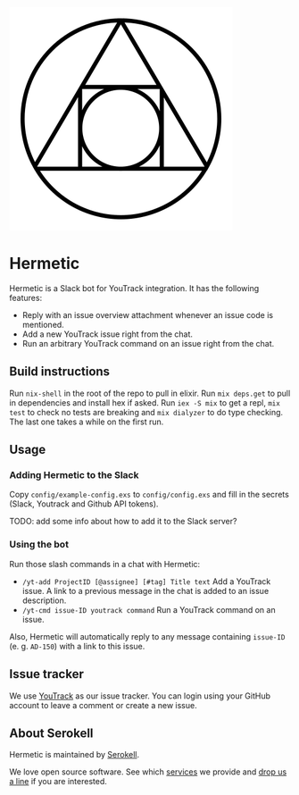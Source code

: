 ![Logo](logo.svg)

# Hermetic

Hermetic is a Slack bot for YouTrack integration. It has the following features:

- Reply with an issue overview attachment whenever an issue code is mentioned.
- Add a new YouTrack issue right from the chat.
- Run an arbitrary YouTrack command on an issue right from the chat.

## Build instructions

Run `nix-shell` in the root of the repo to pull in elixir. Run `mix deps.get` to
pull in dependencies and install hex if asked. Run `iex -S mix` to get a repl,
`mix test` to check no tests are breaking and `mix dialyzer` to do type
checking. The last one takes a while on the first run.

## Usage

### Adding Hermetic to the Slack

Copy `config/example-config.exs` to `config/config.exs` and fill in the secrets
(Slack, Youtrack and Github API tokens).

TODO: add some info about how to add it to the Slack server?

### Using the bot

Run those slash commands in a chat with Hermetic:

- `/yt-add ProjectID [@assignee] [#tag] Title text` Add a YouTrack issue. A link to a previous message in the chat is added to an issue description.
- `/yt-cmd issue-ID youtrack command` Run a YouTrack command on an issue.

Also, Hermetic will automatically reply to any message containing `issue-ID` (e.
g. `AD-150`) with a link to this issue.

## Issue tracker

We use [YouTrack](https://issues.serokell.io/issues/OPS) as our issue tracker.
You can login using your GitHub account to leave a comment or create a new issue.

## About Serokell

Hermetic is maintained by [Serokell](https://serokell.io/).

We love open source software.
See which [services](https://serokell.io/#services) we provide and [drop us a line](mailto:hi@serokell.io) if you are interested.
